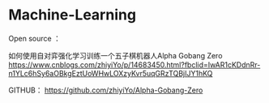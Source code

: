 # Machine-Learning

Open source ：

如何使用自对弈强化学习训练一个五子棋机器人Alpha Gobang Zero
https://www.cnblogs.com/zhiyiYo/p/14683450.html?fbclid=IwAR1cKDdnRr-n1YLc6hSy6aOBkgEztUoWHwLOXzyKvr5uqGRzTQBjIJY1hKQ

GITHUB：
https://github.com/zhiyiYo/Alpha-Gobang-Zero
